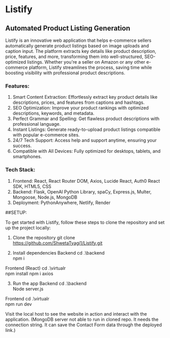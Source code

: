 # Listify
## Automated Product Listing Generation
Listify is an innovative web application that helps e-commerce sellers automatically generate product listings based on image uploads and caption input. The platform extracts key details like product description, price, features, and more, transforming them into well-structured, SEO-optimized listings. Whether you're a seller on Amazon or any other e-commerce platform, Listify streamlines the process, saving time while boosting visibility with professional product descriptions.

### Features:
1. Smart Content Extraction: Effortlessly extract key product details like descriptions, prices, and features from captions and hashtags.
2. SEO Optimization: Improve your product rankings with optimized descriptions, keywords, and metadata.
3. Perfect Grammar and Spelling: Get flawless product descriptions with professional language.
4. Instant Listings: Generate ready-to-upload product listings compatible with popular e-commerce sites.
5. 24/7 Tech Support: Access help and support anytime, ensuring your success.
6. Compatible with All Devices: Fully optimized for desktops, tablets, and smartphones.
   
### Tech Stack:
1. Frontend: React, React Router DOM, Axios, Lucide React, Auth0 React SDK, HTML5, CSS
2. Backend: Flask, OpenAI Python Library, spaCy, Express.js, Multer, Mongoose, Node.js, MongoDB
3. Deployment: PythonAnywhere, Netlify, Render

##SETUP:

To get started with Listify, follow these steps to clone the repository and set up the project locally:

1. Clone the repository
git clone https://github.com/ShwetaTyagi1/Listify.git

2. Install dependencies
Backend 
cd .\backend\
npm i

Frontend (React)
cd .\virtualr\
npm install
npm i axios

3. Run the app
Backend
cd .\backend\
Node server.js

Frontend
cd .\virtualr\
npm run dev

Visit the local host to see the website in action and interact with the application.
(MongoDB server not able to run in cloned repo. It needs the connection string. It can save the Contact Form data through the deployed link.)
